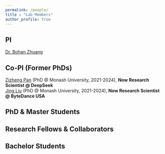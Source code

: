 ```yaml
---
permalink: /people/
title : "Lab Members"
author_profile: true
---
```

## PI
[Dr. Bohan Zhuang](https://www.baidu.com)

## Co-PI (Former PhDs)
[Zizheng Pan](https://www.baidu.com) (PhD @ Monash University, 2021-2024), **Now Research Scientist @ DeepSeek**  
[Jing Liu](https://www.baidu.com) (PhD @ Monash University, 2021-2024), **Now Research Scientist @ ByteDance USA**

## PhD & Master Students

## Research Fellows & Collaborators

## Bachelor Students

